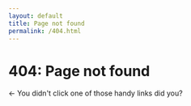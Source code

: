 ```yaml
---
layout: default
title: Page not found
permalink: /404.html
---
```


# 404: Page not found

&larr; You didn't click one of those handy links did you?
